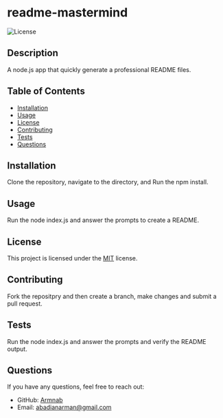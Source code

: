 # readme-mastermind
  
  ![License](https://img.shields.io/badge/License-MIT-blue.svg)
  
  ## Description
  
  A node.js app that quickly generate a professional README files.
  
  ## Table of Contents
  
  - [Installation](#installation)
  - [Usage](#usage)
  - [License](#license)
  - [Contributing](#contributing)
  - [Tests](#tests)
  - [Questions](#questions)
  
  ## Installation
  
  Clone the repository, navigate to the directory, and Run the npm install.
  
  ## Usage
  
  Run the node index.js and answer the prompts to create a README.
  
  ## License
  
  This project is licensed under the [MIT](https://opensource.org/licenses/MIT) license.
  
  ## Contributing
  
  Fork the repositpry and then create a branch, make changes and submit a pull request.
  
  ## Tests
  
  Run the node index.js and answer the prompts and verify the README output.
  
  ## Questions
  
  If you have any questions, feel free to reach out:
  
  - GitHub: [Armnab](https://github.com/Armnab)
  - Email: [abadianarman@gmail.com](mailto:abadianarman@gmail.com)
  